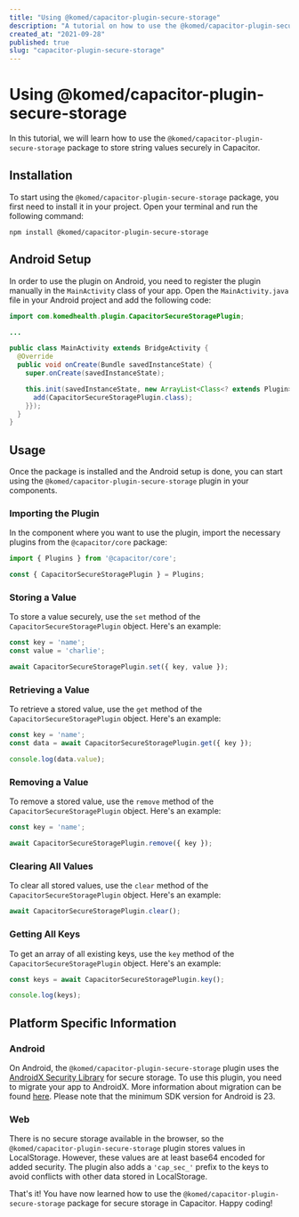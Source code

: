 ```yaml
---
title: "Using @komed/capacitor-plugin-secure-storage"
description: "A tutorial on how to use the @komed/capacitor-plugin-secure-storage package for secure storage in Capacitor"
created_at: "2021-09-28"
published: true
slug: "capacitor-plugin-secure-storage"
---
```


# Using @komed/capacitor-plugin-secure-storage

In this tutorial, we will learn how to use the `@komed/capacitor-plugin-secure-storage` package to store string values securely in Capacitor.

## Installation

To start using the `@komed/capacitor-plugin-secure-storage` package, you first need to install it in your project. Open your terminal and run the following command:

```
npm install @komed/capacitor-plugin-secure-storage
```

## Android Setup

In order to use the plugin on Android, you need to register the plugin manually in the `MainActivity` class of your app. Open the `MainActivity.java` file in your Android project and add the following code:

```java
import com.komedhealth.plugin.CapacitorSecureStoragePlugin;

...

public class MainActivity extends BridgeActivity {
  @Override
  public void onCreate(Bundle savedInstanceState) {
    super.onCreate(savedInstanceState);

    this.init(savedInstanceState, new ArrayList<Class<? extends Plugin>>() {{
      add(CapacitorSecureStoragePlugin.class);
    }});
  }
}
```

## Usage

Once the package is installed and the Android setup is done, you can start using the `@komed/capacitor-plugin-secure-storage` plugin in your components.

### Importing the Plugin

In the component where you want to use the plugin, import the necessary plugins from the `@capacitor/core` package:

```typescript
import { Plugins } from '@capacitor/core';

const { CapacitorSecureStoragePlugin } = Plugins;
```

### Storing a Value

To store a value securely, use the `set` method of the `CapacitorSecureStoragePlugin` object. Here's an example:

```typescript
const key = 'name';
const value = 'charlie';

await CapacitorSecureStoragePlugin.set({ key, value });
```

### Retrieving a Value

To retrieve a stored value, use the `get` method of the `CapacitorSecureStoragePlugin` object. Here's an example:

```typescript
const key = 'name';
const data = await CapacitorSecureStoragePlugin.get({ key });

console.log(data.value);
```

### Removing a Value

To remove a stored value, use the `remove` method of the `CapacitorSecureStoragePlugin` object. Here's an example:

```typescript
const key = 'name';

await CapacitorSecureStoragePlugin.remove({ key });
```

### Clearing All Values

To clear all stored values, use the `clear` method of the `CapacitorSecureStoragePlugin` object. Here's an example:

```typescript
await CapacitorSecureStoragePlugin.clear();
```

### Getting All Keys

To get an array of all existing keys, use the `key` method of the `CapacitorSecureStoragePlugin` object. Here's an example:

```typescript
const keys = await CapacitorSecureStoragePlugin.key();

console.log(keys);
```

## Platform Specific Information

### Android

On Android, the `@komed/capacitor-plugin-secure-storage` plugin uses the [AndroidX Security Library](https://developer.android.com/reference/androidx/security/crypto/package-summary) for secure storage. To use this plugin, you need to migrate your app to AndroidX. More information about migration can be found [here](https://developer.android.com/jetpack/androidx/migrate#migrate_an_existing_project_using_android_studio). Please note that the minimum SDK version for Android is 23.

### Web

There is no secure storage available in the browser, so the `@komed/capacitor-plugin-secure-storage` plugin stores values in LocalStorage. However, these values are at least base64 encoded for added security. The plugin also adds a `'cap_sec_'` prefix to the keys to avoid conflicts with other data stored in LocalStorage.

That's it! You have now learned how to use the `@komed/capacitor-plugin-secure-storage` package for secure storage in Capacitor. Happy coding!